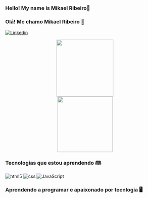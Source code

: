 
### Hello! My name is Mikael Ribeiro🤙
### Olá! Me chamo Mikael Ribeiro 🤙

[![Linkedin](https://img.shields.io/badge/LinkedIn-0077B5?style=for-the-badge&logo=linkedin&logoColor=white)](https://www.linkedin.com/in/mikael-ribeiro-6a262220b/)<br/>
<div align="center">
  <img height="180em" src="https://github-readme-stats.vercel.app/api?username=mikaelrs02&show_icons=true&theme=dark"/><br/>
  <img height="175em" src="https://github-readme-stats.vercel.app/api/top-langs/?username=mikaelrs02&layout=compact&langs_count=7&theme=dark"/>
</div>


### Tecnologias que estou aprendendo 🕮

<div style="display: inline_block">
<img align="center" alt="html5" src="https://img.shields.io/badge/HTML5-E34F26?style=for-the-badge&logo=html5&logoColor=white" />
<img align="center" alt="css" src="https://img.shields.io/badge/CSS-239120?&style=for-the-badge&logo=css3&logoColor=white" />
<img align="center" alt="JavaScript" src="https://img.shields.io/badge/JavaScript-F7DF1E?style=for-the-badge&logo=javascript&logoColor=black" />
</div>

### Aprendendo a programar e apaixonado por tecnlogia 🖥️
